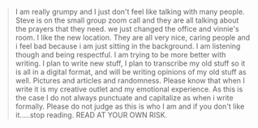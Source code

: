 


> I am really grumpy and I just don't feel like talking with many people.  Steve is on the small group zoom call and they are all talking about the prayers that they need.  we just changed the office and vinnie's room. I like the new location. They are all very nice, caring people and i feel bad because i am just sitting in the background.  I am listening though and being respectful. I am trying to be more better with writing.  I plan to write new stuff, I plan to transcribe my old stuff so it is all in a digital format, and will be writing opinions of my old stuff as well.  Pictures and articles and randomness.  Please know that when I write it is my creative outlet and my emotional experience.  As this is the case I do not always punctuate and capitalize as when i write formally.  Please do not judge as this is who I am and if you don't like it.....stop reading. 
> READ AT YOUR OWN RISK.
<!--stackedit_data:
eyJoaXN0b3J5IjpbNjc1ODU1NDMyXX0=
-->